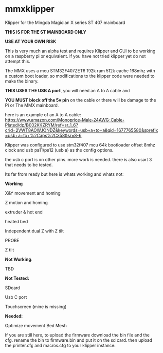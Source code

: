 # mmxklipper
Klipper for the Mingda Magician X series ST 407 mainboard

**THIS IS FOR THE ST MAINBOARD ONLY**

**USE AT YOUR OWN RISK**

This is very much an alpha test and requires Klipper and GUI to be working on a raspberry pi or equivalent. If you have not tried klipper yet do not attempt this.

The MMX uses a mcu STM32F407ZET6 192k ram 512k cache 168mhz with a custom boot loader, so modifications to the klipper code were needed to make the binary. 

**THIS USES THE USB A port**, you will need an A to A cable and 

**YOU MUST block off the 5v pin** on the cable or there will be damage to the Pi or The MMX mainboard.

here is an example of an A to A cable: https://www.amazon.com/Monoprice-Male-24AWG-Cable-Plated/dp/B002KKZRYM/ref=sr_1_6?crid=2VWT8AOWJONDZ&keywords=usb+a+to+a&qid=1677765580&sprefix=usb+a+to+%2Caps%2C358&sr=8-6

Klipper was configured to use stm32f407 mcu 64k bootloader offset 8mhz clock and usb pa11/pa12 (usb a) as the config options.

the usb c port is on other pins. more work is needed. there is also usart 3 that needs to be tested.



Its far from ready but here is whats working and whats not:

**Working**

X&Y movement and homing

Z motion and homing

extruder & hot end

heated bed

Independent dual Z with Z tilt

PROBE

Z tilt

**Not Working:**

TBD

**Not Tested:**

SDcard

Usb C port



Touchscreen (mine is missing)

**Needed:**

Optimize movement
Bed Mesh



If you are still here, to upload the firmware download the bin file and the cfg. rename the bin to firmware.bin and put it on the sd card. then upload the printer.cfg and macros.cfg to your klipper instance. 
